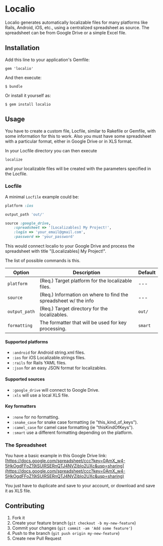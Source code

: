# Localio

Localio generates automatically localizable files for many platforms like Rails, Android, iOS, etc., using a centralized spreadsheet as source. The spreadsheet can be from Google Drive or a simple Excel file.

## Installation

Add this line to your application's Gemfile:

    gem 'localio'

And then execute:

    $ bundle

Or install it yourself as:

    $ gem install localio

## Usage

You have to create a custom file, Locfile, similar to Rakefile or Gemfile, with some information for this to work. Also you must have some spreadsheet with a particular format, either in Google Drive or in XLS format.

In your Locfile directory you can then execute

````
localize
````

and your localizable files will be created with the parameters specified in the Locfile.

### Locfile

A minimal `Locfile` example could be:

````ruby
platform :ios

output_path 'out/'

source :google_drive,
    :spreadsheet => '[Localizables] My Project!',
    :login => 'your_email@gmail.com',
    :password => 'your_password'
````

This would connect localio to your Google Drive and process the spreadsheet with title "[Localizables] My Project!".

The list of possible commands is this.

Option                      | Description                                                      | Default
----------------------------|------------------------------------------------------------------|--------
`platform`                  | (Req.) Target platform for the localizable files.                | ---
`source`                    | (Req.) Information on where to find the spreadsheet w/ the info  | ---
`output_path`               | (Req.) Target directory for the localizables.                    | `out/`
`formatting`                | The formatter that will be used for key processing.              | `smart`


#### Supported platforms

* `:android` for Android string.xml files.
* `:ios` for iOS Localizable.strings files.
* `:rails` for Rails YAML files.
* `:json` for an easy JSON format for localizables.

#### Supported sources

* `:google_drive` will connect to Google Drive.
* `:xls` will use a local XLS file.

#### Key formatters

* `:none` for no formatting.
* `:snake_case` for snake case formatting (ie "this_kind_of_keys").
* `:camel_case` for camel case formatting (ie "thisKindOfKeys").
* `:smart` use a different formatting depending on the platform.

### The Spreadsheet

You have a basic example in this Google Drive link: [https://docs.google.com/spreadsheet/ccc?key=0AmX_w4-5HkOgdFFoZ19iSUlRSERnQTJ4NVZiblo2UXc&usp=sharing](https://docs.google.com/spreadsheet/ccc?key=0AmX_w4-5HkOgdFFoZ19iSUlRSERnQTJ4NVZiblo2UXc&usp=sharing)

You just have to duplicate and save to your account, or download and save it as XLS file.

## Contributing

1. Fork it
2. Create your feature branch (`git checkout -b my-new-feature`)
3. Commit your changes (`git commit -am 'Add some feature'`)
4. Push to the branch (`git push origin my-new-feature`)
5. Create new Pull Request
